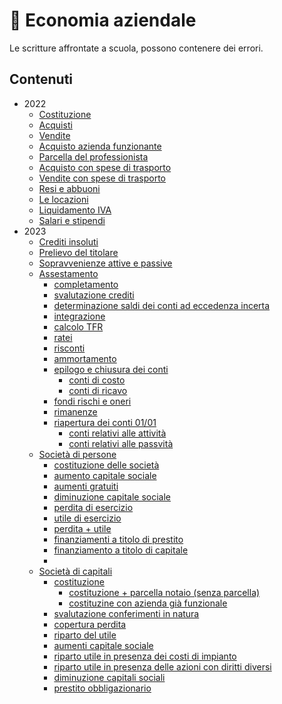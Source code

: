 # 🎰 Economia aziendale
Le scritture affrontate a scuola, possono contenere dei errori.

## Contenuti
* 2022
	* [Costituzione](terza/01)
	* [Acquisti](terza/02)
	* [Vendite](terza/03)
	* [Acquisto azienda funzionante](terza/04)
	* [Parcella del professionista](terza/05)
	* [Acquisto con spese di trasporto](terza/06)
	* [Vendite con spese di trasporto](terza/07)
	* [Resi e abbuoni](terza/08)
	* [Le locazioni](terza/09)
	* [Liquidamento IVA](terza/10)
	* [Salari e stipendi](terza/11)
* 2023
	* [Crediti insoluti]()
	* [Prelievo del titolare]()
	* [Sopravvenienze attive e passive]()
	* [Assestamento]()
		* [completamento]()
		* [svalutazione crediti]()
		* [determinazione saldi dei conti ad eccedenza incerta]()
		* [integrazione]()
		* [calcolo TFR]()
		* [ratei]()
		* [risconti]()
		* [ammortamento]()
		* [epilogo e chiusura dei conti]()
			* [conti di costo]()
			* [conti di ricavo]()
		* [fondi rischi e oneri]()
		* [rimanenze]()
		* [riapertura dei conti 01/01]()
			* [conti relativi alle attività]()
			* [conti relativi alle passvità]()
	* [Società di persone]()
		* [costituzione delle società]()
		* [aumento capitale sociale]()
		* [aumenti gratuiti]()
		* [diminuzione capitale sociale]()
		* [perdita di esercizio]()
		* [utile di esercizio]()
		* [perdita + utile]()
		* [finanziamenti a titolo di prestito]()
		* [finanziamento a titolo di capitale]()
		* []()
	* [Società di capitali]()
		* [costituzione]()
			* [costituzione + parcella notaio (senza parcella)]()
			* [costituzine con azienda già funzionale]()
		* [svalutazione conferimenti in natura]()
		* [copertura perdita]()
		* [riparto del utile]()
		* [aumenti capitale sociale]()
		* [riparto utile in presenza dei costi di impianto]()
		* [riparto utile in presenza delle azioni con diritti diversi]()
		* [diminuzione capitali sociali]()
		* [prestito obbligazionario]()

<br>